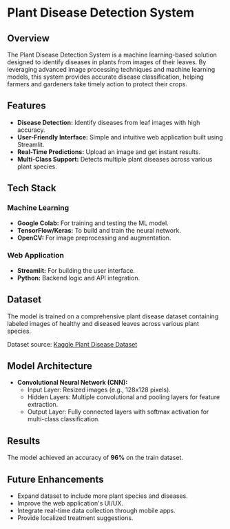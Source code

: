 # Plant Disease Detection System

## Overview
The Plant Disease Detection System is a machine learning-based solution designed to identify diseases in plants from images of their leaves. By leveraging advanced image processing techniques and machine learning models, this system provides accurate disease classification, helping farmers and gardeners take timely action to protect their crops.

## Features
- **Disease Detection:** Identify diseases from leaf images with high accuracy.
- **User-Friendly Interface:** Simple and intuitive web application built using Streamlit.
- **Real-Time Predictions:** Upload an image and get instant results.
- **Multi-Class Support:** Detects multiple plant diseases across various plant species.

## Tech Stack
### Machine Learning
- **Google Colab:** For training and testing the ML model.
- **TensorFlow/Keras:** To build and train the neural network.
- **OpenCV:** For image preprocessing and augmentation.

### Web Application
- **Streamlit:** For building the user interface.
- **Python:** Backend logic and API integration.

## Dataset
The model is trained on a comprehensive plant disease dataset containing labeled images of healthy and diseased leaves across various plant species.

Dataset source: [Kaggle Plant Disease Dataset](https://www.kaggle.com/datasets/vipoooool/new-plant-diseases-dataset)

## Model Architecture
- **Convolutional Neural Network (CNN):**
  - Input Layer: Resized images (e.g., 128x128 pixels).
  - Hidden Layers: Multiple convolutional and pooling layers for feature extraction.
  - Output Layer: Fully connected layers with softmax activation for multi-class classification.

## Results
The model achieved an accuracy of **96%** on the train dataset. 

## Future Enhancements
- Expand dataset to include more plant species and diseases.
- Improve the web application's UI/UX.
- Integrate real-time data collection through mobile apps.
- Provide localized treatment suggestions.
